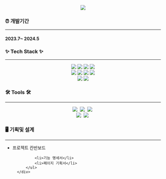
<div align="center">
	<img src="https://capsule-render.vercel.app/api?type=cylinder&color=auto&text=MY%20ShoppingMall&fontAlignY=45&fontSize=40&height=150&animation=blinking&desc=uno984&descAlignY=70">
</div>
   <div>
	   <h3 >⏰ 개발기간</h3><hr/>
	   <h4>2023.7~ 2024.5</h4>
   </div>
  <h3>✨ Tech Stack ✨</h3><hr/>
  <div align="center" >	  
	  <img src="https://img.shields.io/badge/typescript-%23007ACC.svg?style=for-the-badge&logo=typescript&logoColor=white"/>
	  <img src="https://img.shields.io/badge/css3-%231572B6.svg?style=for-the-badge&logo=css3&logoColor=white"/>
	  <img src="https://img.shields.io/badge/html5-%23E34F26.svg?style=for-the-badge&logo=html5&logoColor=white"/>
	  <img src="https://img.shields.io/badge/java-%23ED8B00.svg?style=for-the-badge&logo=openjdk&logoColor=white"/><br/>
	  <img src="https://img.shields.io/badge/javascript-%23323330.svg?style=for-the-badge&logo=javascript&logoColor=%23F7DF1E"/>
	  <img src="https://img.shields.io/badge/MariaDB-003545?style=for-the-badge&logo=mariadb&logoColor=white"/>
	  <img src="https://img.shields.io/badge/bootstrap-%238511FA.svg?style=for-the-badge&logo=bootstrap&logoColor=white"/>
	  <img src="https://img.shields.io/badge/jquery-%230769AD.svg?style=for-the-badge&logo=jquery&logoColor=white"/><br/>
	  <img src="https://img.shields.io/badge/JWT-black?style=for-the-badge&logo=JSON%20web%20tokens"/>
	  <img src="https://img.shields.io/badge/vuejs-%2335495e.svg?style=for-the-badge&logo=vuedotjs&logoColor=%234FC08D"/>
  </div>
  <h3>🛠 Tools 🛠</h3><hr/>
  <div align="center">
    <img src="https://img.shields.io/badge/git-F05033.svg?style=for-the-badge&logo=git&logoColor=white" />&nbsp
    <img src="https://img.shields.io/badge/github-181717.svg?style=for-the-badge&logo=github&logoColor=white" />&nbsp
    <img src="https://img.shields.io/badge/VSCode-2C2C32.svg?style=for-the-badge&logo=visual-studio-code&logoColor=22ABF3" />&nbsp
  </div>
  
  <div align="center">
    <img src="https://img.shields.io/badge/adobe%20photoshop-08253c.svg?style=for-the-badge&logo=adobe%20photoshop&logoColor=37abff" />&nbsp
    <img src="https://img.shields.io/badge/IntelliJIDEA-000000.svg?style=for-the-badge&logo=intellij-idea&logoColor=white" />&nbsp
  </div
	  <div>
		  <h3>🖥️ 기획및 설계</h3><hr/>
		  <ul>
			  <li>프로젝트 칸반보드</li>

			  <li>기능 명세서</li>
			  <li>페이지 기획서</li>
		  </ul>
	  </div>

